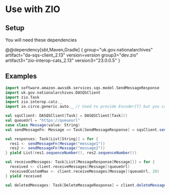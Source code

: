 # Use with ZIO

## Setup
You will need these dependencies

@@dependency[sbt,Maven,Gradle] {
group="uk.gov.nationalarchives" artifact="da-sqs-client_2.13" version=$version$
group3="dev.zio" artifact3="zio-interop-cats_2.13" version3="23.0.0.5"
}

## Examples
```scala
import software.amazon.awssdk.services.sqs.model.SendMessageResponse
import uk.gov.nationalarchives.DASQSClient
import zio.Task
import zio.interop.catz._
import io.circe.generic.auto._ // Used to provide Encoder[T] but you can provide your own

val sqsClient: DASQSClient[Task] = DASQSClient[Task]()
val queueUrl = "https://queueurl"
case class Message(value: String)
val sendMessageFn: Message => Task[SendMessageResponse] = sqsClient.sendMessage(queueUrl)

val responses: Task[List[String]] = for {
  res1 <- sendMessageFn(Message("message1"))
  res2 <- sendMessageFn(Message("message2"))
} yield List(res1.sequenceNumber(), res2.sequenceNumber())

val receivedMessages: Task[List[MessageResponse[Message]]] = for {
  received <- client.receiveMessages[Message](queueUrl)
  receivedCustomMax <- client.receiveMessages[Message](queueUrl, 20)
} yield received

val deletedMessages: Task[DeleteMessageResponse] = client.deleteMessage(queueUrl, "receiptHandle")

```
